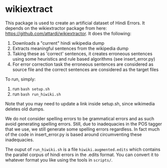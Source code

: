 # wikiextract

This package is used to create an artificial dataset of Hindi Errors. It depends on the wikiextractor package from here: https://github.com/attardi/wikiextractor.
It does the following:

1. Downloads a "current" hindi wikipedia dump
2. Extracts meaningful sentences from the wikipedia dump 
3. Taking these as 'correct' sentences, it creates erroneous sentences using some heuristics and rule based algorithms (see insert_error.py)
4. For error correction task the erroneous sentences are considered as source file and  the correct sentences are considered as the target files

To run, simply: 

1. run `bash setup.sh`
2. run `bash run_hiwiki.sh` 

Note that you may need to update a link inside setup.sh, since wikimedia deletes old dumps.

We do not consider spelling errors to be grammatical errors and as such avoid generating spelling errors. Still, due to inadequacies in the POS tagger that we use, we still generate some spelling errors regardless. In fact much of the code in insert_error.py is based around circumventing these inadequacies.

The ouput of `run_hiwiki.sh` is a file `hiwiki.augmented.edits` which contains the parallel corpus of hindi errors in the .edits format. You can convert it to whatever format you like using the tools in `scripts/`.
